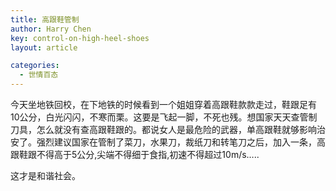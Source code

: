 ```yaml
---
title: 高跟鞋管制
author: Harry Chen
key: control-on-high-heel-shoes
layout: article

categories:
  - 世情百态
---
```


  今天坐地铁回校，在下地铁的时候看到一个姐姐穿着高跟鞋款款走过，鞋跟足有10公分，白光闪闪，不寒而栗。这要是飞起一脚，不死也残。想国家天天查管制刀具，怎么就没有查高跟鞋跟的。都说女人是最危险的武器，单高跟鞋就够影响治安了。强烈建议国家在管制了菜刀，水果刀，裁纸刀和转笔刀之后，加入一条，高跟鞋跟不得高于5公分,尖端不得细于食指,初速不得超过10m/s…..

  这才是和谐社会。
